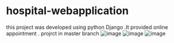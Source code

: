 # hospital-webapplication
this project was developed using python Django .It provided online appointment . 
projrct in master branch
![image](https://user-images.githubusercontent.com/78979958/177001582-8444090f-7845-42bd-a4b6-bed3baf6eb4c.png)
![image](https://user-images.githubusercontent.com/78979958/177001610-28257d2e-344e-479b-a7ad-8c713ad0e3ca.png)
![image](https://user-images.githubusercontent.com/78979958/177001626-8a75b3d8-a7b8-4d3d-adb1-d14ccc85b0ca.png)

